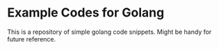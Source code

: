 # Example Codes for Golang

This is a repository of simple golang code snippets. Might be handy for future reference. 